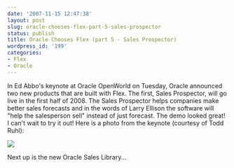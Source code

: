 ```yaml
---
date: '2007-11-15 12:47:38'
layout: post
slug: oracle-chooses-flex-part-5-sales-prospector
status: publish
title: Oracle Chooses Flex (part 5 - Sales Prospector)
wordpress_id: '199'
categories:
- Flex
- Oracle
---
```


In Ed Abbo's keynote at Oracle OpenWorld on Tuesday, Oracle announced two new products that are built with Flex.  The first, Sales Prospector, will go live in the first half of 2008.  The Sales Prospector helps companies make better sales forecasts and in the words of Larry Ellison the software will "help the salesperson sell" instead of just forecast.  The demo looked great!  I can't wait to try it out!  Here is a photo from the keynote (courtesy of Todd Ruhl):

![](http://www.jamesward.org/wordpress/wp-content/uploads/2007/11/sales_prospector.jpg)

Next up is the new Oracle Sales Library...
